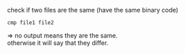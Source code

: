 check if two files are the same (have the same binary code)

```
cmp file1 file2
```

=> no output means they are the same.\
otherwise it will say that they differ.
